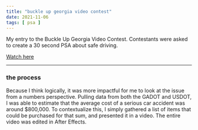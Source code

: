 ```yaml
---
title: "buckle up georgia video contest"
date: 2021-11-06
tags: [ psa ]
---
```

My entry to the Buckle Up Georgia Video Contest. Contestants were asked to create a 30 second PSA about safe driving.

[Watch here](https://youtu.be/JnjeNQLfqD0)

<hr>

### the process

Because I think logically, it was more impactful for me to look at the issue from a numbers perspective. Pulling data from both the GADOT and USDOT, I was able to estimate that the average cost of a serious car accident was around $800,000. To contextualize this, I simply gathered a list of items that could be purchased for that sum, and presented it in a video. The entire video was edited in After Effects.
